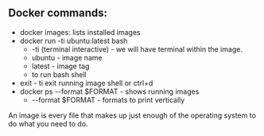 ## Docker commands:
- docker images: lists installed images
- docker run -ti ubuntu:latest bash
    - -ti (terminal interactive) - we will have terminal within the image.
    - ubuntu - image name
    - latest - image tag
    - to run bash shell
- exit - ti exit running image shell or ctrl+d
- docker ps --format $FORMAT - shows running images
    - --format $FORMAT - formats to print vertically

An image is every file that makes up just enough of the operating system to do what you need to do.
